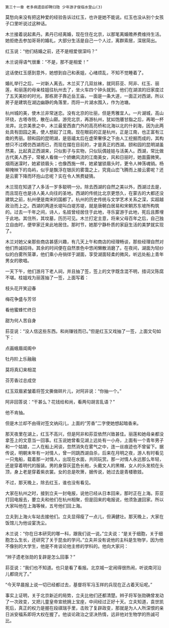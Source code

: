     第三十一章 老多病遗臣却聘归隐 少年游才俊临水登山(3) 

   莫愁向来没有把这种爱的经验告诉过红玉，也许是她不能说。红玉也没从别个女孩子口里听说过这种话。

   木兰接着说起素丹。素丹已经离婚，现在住在北京，以那笔离婚赡养费维持生活。她拒绝去参加哥哥的婚礼，大部分生活是自己一个人过，离群索居，深居简出。

   红玉说：“他们结婚之前，还不是相爱很深吗？”

   木兰说得语气很重：“不是，那不是相爱！”

   这话使红玉感到意外，她想到自己和表姐，心绪烦乱，不知不觉睡着了。

   婚礼举行之后，一对新人离去。木兰买了几双丝袜，就同荪亚、阿非、红玉、丽莲，和丽莲的母亲桂姐往杭州去了，坐火车四个钟头就到。他们在湖滨的旧家度过了五天美妙的时光。那栋房子靠近岳王庙，一面是一条大道，一面正对西湖，所以房子是建筑在湖边幽静的角落里，而将一片湖水围入，作为池塘。

   杭州城的美，使木兰非常迷恋。没有北京的壮丽，但是秀雅宜人。一片湖城，高山环绕，古塔寺院，散在山巅。游完北京，再游杭州，犹如饱餍甘脂之后，再喝一杯龙井。北京美景之中，木兰最爱西直门外的高亮桥和北海以北的什刹海，因为此两处具有田园之美，使人想起了江南。现在眼前的正是杭州，正是江南，也正富有江南的秀丽。颐和园的昆明湖，是慈禧太后在虚荣奢侈之下由人工挖掘而成的，其构想只不过模仿西湖而已，而现在摆在目前的，才是真正的西湖。颐和园的昆明湖虽然美，比起真正西湖来，只似影子与实物，只似玩偶娃娃与活美人。西湖，常比做古代美人西子，常被人看做一个娇嫩风流的江南美女，风和日丽时，她面露微笑。烟雨迷濛时，她紧锁眉头；也像西施一样，她紧皱锁眉头时，更令人神荡魂销。杨柳掩映下的岛屿，似乎是飘浮在银灰的雾霭之上，究竟山峦飞腾而上接云雾呢？还是云雾下降而环抱山恋呢？实在令人煞费疑猜。

   木兰现在知道了人多活一岁多聪明一分。除去西湖的自然之美以外，西湖过去是，而且现在也是诗人美人向往的圣地。西湖的传统比北京更悠久，在蒙古的大都还没建筑之前，杭州便是南宋的国都了。杭州的历史传统与文学艺术关系之深，实超越政治而上之。西湖的两道长堤叫白堤苏堤，就是唐朝白居易和宋朝苏东坡所构筑的。过去一千年之间，诗人，名妓曾经居住于此地，寻乐宴游于此地，死后且葬埋于此地。其住所，其坟墓，历历可见。木兰打定主意，将来父母百年之后，自己独立自由时，便举家迁来此地居住。那时节，她那宁静朴质的家庭生活的美梦就实现了。

   木兰对她父亲那些商店甚感兴趣，有几天上午和商店的经理畅谈，那些经理自然对他们热诚招待。其余的时间便在自然景色中悠闲懒散消磨了。在夜间，湖面为轻纱似的白雾所笼罩，他们乘小舟徜徉于湖面，享受湖面轻柔的微风，听远处船上青年男女的歌唱。

   一天下午，他们游月下老人祠，并且抽了签，签上的文字既含混不明，措词又陈腐不堪。桂姐戏为丽莲抽了一签，上面写着：

   枝头花开笑迎春

   梅花争盛与芳邻

   看他蜜蜂忙终日

   甜为何人苦自身

   荪亚说：“没人信这些东西。和尚赚钱而已。”但是红玉又戏抽了一签，上面文句如下：

   点画蛾眉闺阁中

   牡丹阶上乐融融

   莫将真幻来相混

   芬芳香过总成空

   红玉双眉紧皱着将签文撕做碎片儿，对阿非说：“你抽一个。”

   阿非回答说：“干甚么？花钱给和尚，看两句胡言乱语？”

   他不肯抽。

   但是木兰却不由得对签文纳闷儿，上面的“芳香”二字使她想起暗香来。

   那天夜里在湖上，红玉不高兴，但是阿非和荪亚依然兴致甚佳。丽莲和她母亲都没拿签上的文意当一回事。红玉说她曾看见湖上远处有一小舟，上面有一个青年男子和一个姑娘，二人在船上闲谈，忽然消失在雾气之中，连一丝痕迹也不曾留下。据传说，明朝末年有一对情人，曾一同跳西湖自杀，后来在月明之夜，游人有时看见一只鬼船，载着那一对情人，出现在水面，共同玩赏。那一对情人永远那么年轻，还是穿着明代的服装。男的身穿灰蓝色长袍，头戴文人的黑帽，女人的头发梳在头顶，身上老是穿着紫衣裳。女的总是吹箫，据传说，她过去是青楼歌妓。

   不过，那天晚上，除去红玉，谁也没有看见。

   大家在杭州之时，接到立夫一封电报，说他已经从日本回来，那时正在上海。荪亚打回电报去，要立夫和他们在杭州相聚，但是回来的电报说，他须急速回家。所以大家叫他在上海等候，五号他们回上海。

   立夫到上海火车站去接他们。立夫显得瘦了一点儿，但满健壮。那天晚上，大家在饭馆儿为他设宴洗尘。

   木兰说：“你在日本研究的哪一科，跟我们说一说。”立夫说：“是关于细胞，关于细胞怎么生长，还研究了关于昆虫的学问。”立夫并没有说他的主科是生物学，因为他不像别的大学生，他是不肯谈论他主修的学科的。他向大家问：

   “辫子遗老张勋的复辟是怎么回事？”

   荪亚说：“我们也不知道。也只是看了看报。北京城一定闹得很热闹，听说南河沿儿都烧光了。”

   “今天早晨报上说一切已经都过去，基督将军冯玉祥的兵现在正占着天坛呢。”

   事实上证明，关于北京新近的局势，立夫比他们还都清楚。辫子将军张勋确曾发动了一次政变，又把儿童皇帝宣统拥上宝座，中间经过正好十天。立夫知道，袁世凯死后，真正的权力是握在段祺瑞手里，击败了复辟政变，那就是为人人所深恨的亲日派安福系即将大权在握了。他谈论政治之坚决热情，远非他对生物学的热诚可比。

